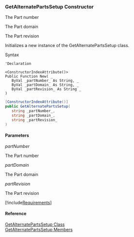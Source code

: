 ﻿### GetAlternatePartsSetup Constructor

The Part number

The Part domain

The Part revision

Initializes a new instance of the GetAlternatePartsSetup class.

Syntax

```vbnet
'Declaration

<ConstructorIndexAttribute()>
Public Function New( _
   ByVal _partNumber_ As String, _
   ByVal _partDomain_ As String, _
   ByVal _partRevision_ As String _
)
```

```csharp
[ConstructorIndexAttribute()]
public GetAlternatePartsSetup( 
   string _partNumber_,
   string _partDomain_,
   string _partRevision_
)
```

#### Parameters

_partNumber_

The Part number

_partDomain_

The Part domain

_partRevision_

The Part revision

[!include[Requirements](../partials/requirements.md)]

#### Reference

[GetAlternatePartsSetup Class](FChoice.Toolkits.Clarify~FChoice.Toolkits.Clarify.Logistics.GetAlternatePartsSetup.md)  
[GetAlternatePartsSetup Members](FChoice.Toolkits.Clarify~FChoice.Toolkits.Clarify.Logistics.GetAlternatePartsSetup_members.md)